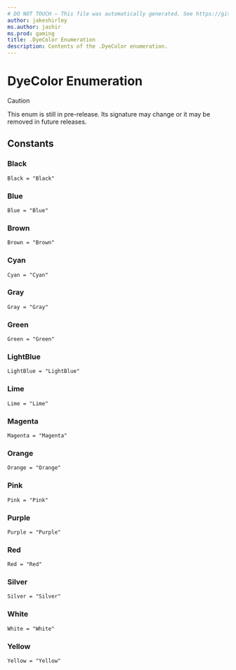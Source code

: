 ```yaml
---
# DO NOT TOUCH — This file was automatically generated. See https://github.com/mojang/minecraftapidocsgenerator to modify descriptions, examples, etc.
author: jakeshirley
ms.author: jashir
ms.prod: gaming
title: .DyeColor Enumeration
description: Contents of the .DyeColor enumeration.
---
```

# DyeColor Enumeration

> [!CAUTION]
> This enum is still in pre-release.  Its signature may change or it may be removed in future releases.

## Constants
### **Black**
`Black = "Black"`
### **Blue**
`Blue = "Blue"`
### **Brown**
`Brown = "Brown"`
### **Cyan**
`Cyan = "Cyan"`
### **Gray**
`Gray = "Gray"`
### **Green**
`Green = "Green"`
### **LightBlue**
`LightBlue = "LightBlue"`
### **Lime**
`Lime = "Lime"`
### **Magenta**
`Magenta = "Magenta"`
### **Orange**
`Orange = "Orange"`
### **Pink**
`Pink = "Pink"`
### **Purple**
`Purple = "Purple"`
### **Red**
`Red = "Red"`
### **Silver**
`Silver = "Silver"`
### **White**
`White = "White"`
### **Yellow**
`Yellow = "Yellow"`
